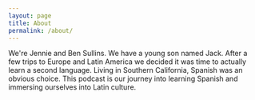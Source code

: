 ```yaml
---
layout: page
title: About
permalink: /about/
---
```


We're Jennie and Ben Sullins. We have a young son named Jack. After a few trips to Europe and Latin America we decided it was time to actually learn a second language. Living in Southern California, Spanish was an obvious choice. This podcast is our journey into learning Spanish and immersing ourselves into Latin culture. 

